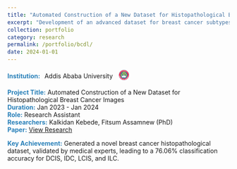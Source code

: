 ```yaml
---
title: "Automated Construction of a New Dataset for Histopathological Breast Cancer Images"
excerpt: "Development of an advanced dataset for breast cancer subtypes and staging, improving classification accuracy in histopathological images."
collection: portfolio
category: research
permalink: /portfolio/bcdl/
date: 2024-01-01
---
```

<div style="display: flex; align-items: center; gap: 10px; margin-bottom: 5px;">
  <span style="color:#2980b9;"><strong>Institution:</strong></span> Addis Ababa University  
  <img src="/images/logos/aau.png" alt="AAU Logo" style="width: 30px; height: 30px; border-radius: 50%; object-fit: cover;">
</div>

<span style="color:#2980b9;"><strong>Project Title:</strong></span> Automated Construction of a New Dataset for Histopathological Breast Cancer Images  
<span style="color:#2980b9;"><strong>Duration:</strong></span> Jan 2023 - Jan 2024  
<span style="color:#2980b9;"><strong>Role:</strong></span> Research Assistant  
<span style="color:#2980b9;"><strong>Researchers:</strong></span> Kalkidan Kebede, Fitsum Assamnew (PhD)  
<span style="color:#2980b9;"><strong>Paper:</strong></span> <a href="https://etd.aau.edu.et/items/5af81416-e9f8-46c3-92be-0d20ce390beb" target="_blank" rel="noopener noreferrer">View Research</a>

<div style="margin-top: 1px;">
<span style="color:#2980b9;"><strong>Key Achievement:</strong></span> Generated a novel breast cancer histopathological dataset, validated by medical experts, leading to a 76.06% classification accuracy for DCIS, IDC, LCIS, and ILC.